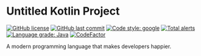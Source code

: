 # Untitled Kotlin Project

[![GitHub license](https://img.shields.io/github/license/ccxxxi/template-repo-kotlin)](LICENSE)
[![GitHub last commit](https://img.shields.io/github/last-commit/ccxxxi/template-repo-kotlin)](../../commits)
[![Code style: google](https://img.shields.io/badge/code%20style-google-4285F4.svg)](https://github.com/google/google-java-format)
[![Total alerts](https://img.shields.io/lgtm/alerts/g/CCXXXI/template-repo-kotlin.svg?logo=lgtm&logoWidth=18)](https://lgtm.com/projects/g/CCXXXI/template-repo-kotlin/alerts/)
[![Language grade: Java](https://img.shields.io/lgtm/grade/java/g/CCXXXI/template-repo-kotlin.svg?logo=lgtm&logoWidth=18)](https://lgtm.com/projects/g/CCXXXI/template-repo-kotlin/context:java)
[![CodeFactor](https://www.codefactor.io/repository/github/ccxxxi/template-repo-kotlin/badge)](https://www.codefactor.io/repository/github/ccxxxi/template-repo-kotlin)

A modern programming language that makes developers happier.
